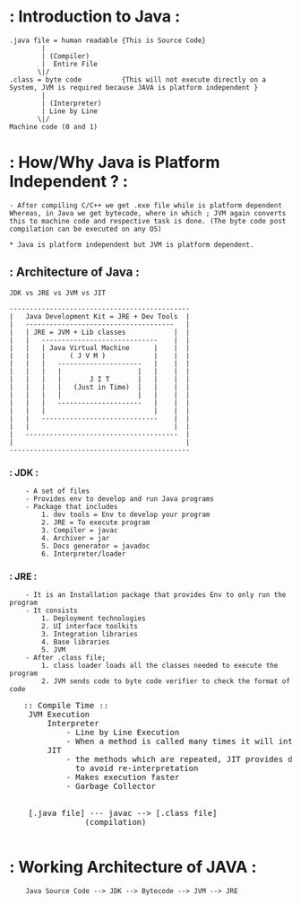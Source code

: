 # : Introduction to Java :

	.java file = human readable {This is Source Code}
			|
			| (Compiler)	
			|  Entire File
		   \|/
	.class = byte code 			{This will not execute directly on a System, JVM is required because JAVA is platform independent }
			|
			| (Interpreter)
			| Line by Line 	
		   \|/
	Machine code (0 and 1)


# : How/Why Java is Platform Independent ? :

	- After compiling C/C++ we get .exe file while is platform dependent
	Whereas, in Java we get bytecode, where in which ; JVM again converts this to machine code and respective task is done. (The byte code post compilation can be executed on any OS)

	* Java is platform independent but JVM is platform dependent.

## : Architecture of Java : 


	JDK vs JRE vs JVM vs JIT

	---------------------------------------------
    |	Java Development Kit = JRE + Dev Tools	|	
    |	-------------------------------------   |
    |   | JRE = JVM + Lib classes            |  |
    |   |   -----------------------------    |  |
    |	|	| Java Virtual Machine		|	 |  |
    |   |   |      ( J V M )  			|	 |	|
    |   |   |   ---------------------	|	 |	|
    |	|	|	|					|	|	 |	|
    |	|	|	|		J I T		|	|	 |	|
    |	|	|	|	(Just in Time)	|	|	 |	|
    |	|	|	|					|	|	 |	|	
    |	|   |   ---------------------	|	 |	|
    |	|	|							|	 |	|
    |	|	-----------------------------	 |	|
    |	|									 |	|
    |   --------------------------------------	|
    |		   									|
    ---------------------------------------------


### : JDK :

    	- A set of files
    	- Provides env to develop and run Java programs
    	- Package that includes
    		1. dev tools = Env to develop your program
    		2. JRE = To execute program
    		3. Compiler = javac
    		4. Archiver = jar
    		5. Docs generator = javadoc
    		6. Interpreter/loader

### : JRE :

    	- It is an Installation package that provides Env to only run the program
    	- It consists 
    		1. Deployment technologies
    		2. UI interface toolkits
    		3. Integration libraries
    		4. Base libraries
    		5. JVM
    	- After .class file; 
    		1. class loader loads all the classes needed to execute the program
    		2. JVM sends code to byte code verifier to check the format of code



<pre>
   :: Compile Time ::																	:: Run Time ::
    JVM Execution 																			Class Loader
    	Interpreter																				- Loading
    		- Line by Line Execution																- Reads .class file and generate binary data
    		- When a method is called many times it will interpret and and again.					- Object of this class is created in HEAP memory
    	JIT 																					- Linking
    		- the methods which are repeated, JIT provides direct machine code                      - JVM verifies .class file generated
    		  to avoid re-interpretation 															- allocates memory for class variables and default values
    		- Makes execution faster 																- Replaces symbolic references from the type to direct references
    		- Garbage Collector																		- Initialization
    																								- All the static variables are assigned with their values defined in the code and static block

    [.java file] --- javac --> [.class file]													[class   --> [Byte code --> [Interpreter] --> [Runtime] --> [Hardware]
    			(compilation) 																	loader]      verifier]

</pre>

# : Working Architecture of JAVA :

		Java Source Code --> JDK --> Bytecode --> JVM --> JRE